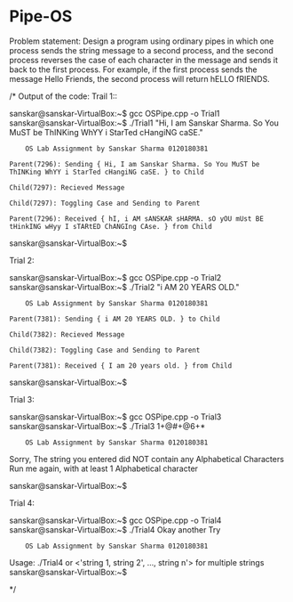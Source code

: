 # Pipe-OS
Problem statement: 
Design a program using ordinary pipes in which one process sends the string message to a second process, and the 
second process reverses the case of each character in the message and sends it back to the first process. 
For example, if the first process sends the message Hello Friends, the second process will return hELLO fRIENDS.

/*
Output of the code: 
Trail 1::

sanskar@sanskar-VirtualBox:~$ gcc OSPipe.cpp -o Trial1
sanskar@sanskar-VirtualBox:~$ ./Trial1 "Hi, I am Sanskar Sharma. So You MuST be ThINKing WhYY i StarTed cHangiNG caSE."

		OS Lab Assignment by Sanskar Sharma 0120180381

	Parent(7296): Sending { Hi, I am Sanskar Sharma. So You MuST be ThINKing WhYY i StarTed cHangiNG caSE. } to Child

	Child(7297): Recieved Message

	Child(7297): Toggling Case and Sending to Parent

	Parent(7296): Received { hI, i AM sANSKAR sHARMA. sO yOU mUst BE tHinkING wHyy I sTARtED ChANGIng CAse. } from Child

sanskar@sanskar-VirtualBox:~$ 

Trial 2:

sanskar@sanskar-VirtualBox:~$ gcc OSPipe.cpp -o Trial2
sanskar@sanskar-VirtualBox:~$ ./Trial2 "i AM 20 YEARS OLD."

		OS Lab Assignment by Sanskar Sharma 0120180381

	Parent(7381): Sending { i AM 20 YEARS OLD. } to Child

	Child(7382): Recieved Message

	Child(7382): Toggling Case and Sending to Parent

	Parent(7381): Received { I am 20 years old. } from Child

sanskar@sanskar-VirtualBox:~$ 

Trial 3:

sanskar@sanskar-VirtualBox:~$ gcc OSPipe.cpp -o Trial3
sanskar@sanskar-VirtualBox:~$ ./Trial3 1+@#+@6+*

		OS Lab Assignment by Sanskar Sharma 0120180381

Sorry, The string you entered did NOT contain any Alphabetical Characters
Run me again, with at least 1 Alphabetical character

sanskar@sanskar-VirtualBox:~$ 

Trial 4:

sanskar@sanskar-VirtualBox:~$ gcc OSPipe.cpp -o Trial4
sanskar@sanskar-VirtualBox:~$ ./Trial4 Okay another Try

		OS Lab Assignment by Sanskar Sharma 0120180381

Usage: ./Trial4 <string> or <'string 1, string 2', ..., string n'> for multiple strings
sanskar@sanskar-VirtualBox:~$ 

*/
